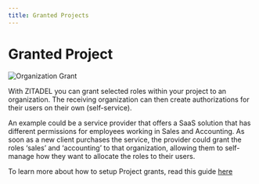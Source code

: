```yaml
---
title: Granted Projects
---
```


# Granted Project

![Organization Grant](/img/concepts/objects/organization_grants.png)

With ZITADEL you can grant selected roles within your project to an organization. The receiving organization can then create authorizations for their users on their own (self-service).

An example could be a service provider that offers a SaaS solution that has different permissions for employees working in Sales and Accounting. As soon as a new client purchases the service, the provider could grant the roles ‘sales’ and ‘accounting’ to that organization, allowing them to self-manage how they want to allocate the roles to their users.

To learn more about how to setup Project grants, read this guide [here](../../guides/manage/console/projects#grant-a-project)
